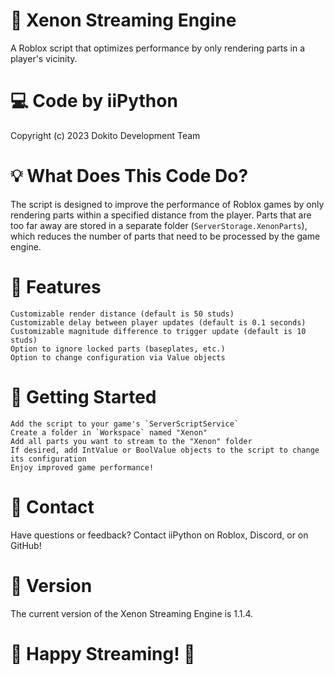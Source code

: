 # 🚀 Xenon Streaming Engine

A Roblox script that optimizes performance by only rendering parts in a player's vicinity.

# 💻 Code by iiPython

Copyright (c) 2023 Dokito Development Team

# 💡 What Does This Code Do?

The script is designed to improve the performance of Roblox games by only rendering parts within a specified distance from the player. Parts that are too far away are stored in a separate folder (`ServerStorage.XenonParts`), which reduces the number of parts that need to be processed by the game engine.

# 🚨 Features

    Customizable render distance (default is 50 studs)
    Customizable delay between player updates (default is 0.1 seconds)
    Customizable magnitude difference to trigger update (default is 10 studs)
    Option to ignore locked parts (baseplates, etc.)
    Option to change configuration via Value objects

# 🚦 Getting Started

    Add the script to your game's `ServerScriptService`
    Create a folder in `Workspace` named "Xenon"
    Add all parts you want to stream to the "Xenon" folder
    If desired, add IntValue or BoolValue objects to the script to change its configuration
    Enjoy improved game performance!

# 💬 Contact

Have questions or feedback? Contact iiPython on Roblox, Discord, or on GitHub!

# 🎉 Version

The current version of the Xenon Streaming Engine is 1.1.4.
# 🚀 Happy Streaming! 🚀